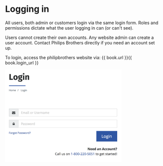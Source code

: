 # Logging in

All users, both admin or customers login via the same login form. Roles and permissions dictate what the user logging in can \(or can't see)\.
  
Users cannot create their own accounts. Any website admin can create a user account. Contact Philips Brothers directly if you need an account set up.

To login, access the philipbrothers website via: {{ book.url }}{{ book.login_url }}

<img src="/assets/login.png" height="300" />
